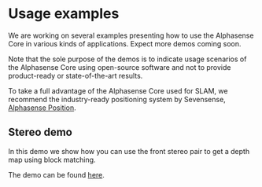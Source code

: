 # Usage examples

We are working on several examples presenting how to use the Alphasense 
Core in various kinds of applications. Expect more demos coming soon.

Note that the sole purpose of the demos is to indicate usage 
scenarios of the Alphasense Core using open-source software and not 
to provide product-ready or state-of-the-art results. 

To take a full advantage of the Alphasense Core used for SLAM, we 
recommend the industry-ready positioning system by Sevensense, 
[Alphasense Position](https://www.sevensense.ch/products).

## Stereo demo

In this demo we show how you can use the front stereo pair to get a depth
map using block matching.

The demo can be found [here](https://github.com/sevensense-robotics/alphasense_stereo_demo).
